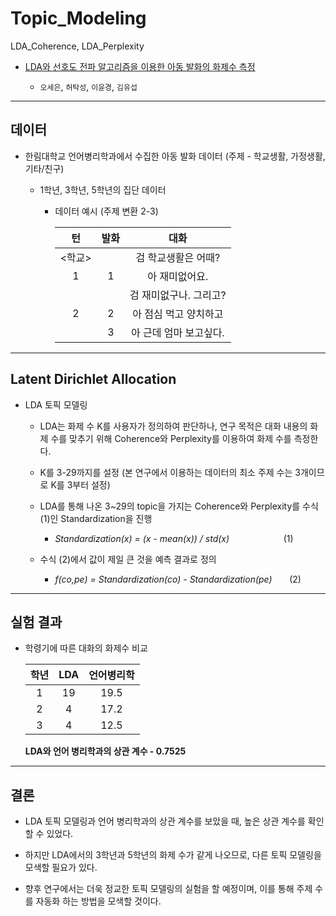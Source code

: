 # Topic_Modeling
LDA_Coherence, LDA_Perplexity

 * [LDA와 선호도 전파 알고리즘을 이용한 아동 발화의 화제수 측정](http://www.dbpia.co.kr/Journal/articleDetail?nodeId=NODE09301947)
 
   * `오세은`, `허탁성`, `이윤경`, `김유섭`
   
-----------------------------------------------

## 데이터

 * 한림대학교 언어병리학과에서 수집한 아동 발화 데이터 (주제 - 학교생활, 가정생활, 기타/친구)
 
   * 1학년, 3학년, 5학년의 집단 데이터
   
     * 데이터 예시 (주제 변환 2-3)

        |    턴    | 발화  | 대화  |
        | :------: | :---: | :-----: |
        |  <학교>  |      | 검 학교생활은 어때?          |
        |    1     |   1  | 아 재미없어요.               |
        |          |      | 검 재미없구나. 그리고?       |
        |    2     |   2  | 아 점심 먹고 양치하고        |
        |          |   3  | 아 근데 엄마 보고싶다.       |
        
-----------------------------------------------

## Latent Dirichlet Allocation

 * LDA 토픽 모델링
 
   * LDA는 화제 수 K를 사용자가 정의하여 판단하나, 연구 목적은 대화 내용의 화제 수를 맞추기 위해 Coherence와 Perplexity를 이용하여 화제 수를 측정한다.
   
   * K를 3-29까지를 설정 (본 연구에서 이용하는 데이터의 최소 주제 수는 3개이므로 K를 3부터 설정)
   
   * LDA를 통해 나온 3~29의 topic을 가지는 Coherence와 Perplexity를 수식 (1)인 Standardization을 진행
   
     * *Standardization(x) = (x - mean(x)) / std(x)* &nbsp;&nbsp;&nbsp;&nbsp;&nbsp;&nbsp;&nbsp;&nbsp;&nbsp;&nbsp;&nbsp;&nbsp;&nbsp;&nbsp;&nbsp;&nbsp;&nbsp;&nbsp;&nbsp;&nbsp;&nbsp;(1)
   
   * 수식 (2)에서 값이 제일 큰 것을 예측 결과로 정의
   
     * *f(co,pe) = Standardization(co) - Standardization(pe)* &nbsp;&nbsp;&nbsp;&nbsp;&nbsp;&nbsp;(2)

-----------------------------------------------

## 실험 결과

 * 학령기에 따른 대화의 화제수 비교
 
    |   학년  | LDA | 언어병리학  |
    | :-----: | :--: | :-----: |
    |    1    |  19  | 19.5 |
    |    2    |   4  | 17.2 |
    |    3    |   4  | 12.5 |
    
    **LDA와 언어 병리학과의 상관 계수 - 0.7525**
    
-----------------------------------------------

## 결론

  * LDA 토픽 모델링과 언어 병리학과의 상관 계수를 보았을 때, 높은 상관 계수를 확인할 수 있었다.
  
  * 하지만 LDA에서의 3학년과 5학년의 화제 수가 같게 나오므로, 다른 토픽 모델링을 모색할 필요가 있다.
  
  * 향후 연구에서는 더욱 정교한 토픽 모델링의 실험을 할 예정이며, 이를 통해 주제 수를 자동화 하는 방법을 모색할 것이다.
   
